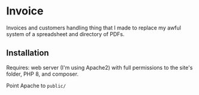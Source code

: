 # Invoice

Invoices and customers handling thing that I made to replace my awful system of a spreadsheet and directory of PDFs.

## Installation

Requires: web server (I'm using Apache2) with full permissions to the site's folder, PHP 8, and composer.

Point Apache to `public/`
